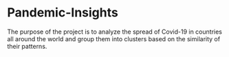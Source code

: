 # Pandemic-Insights
The purpose of the project is to analyze the spread of Covid-19 in countries all around the world and group them into clusters based on the similarity of their patterns.
